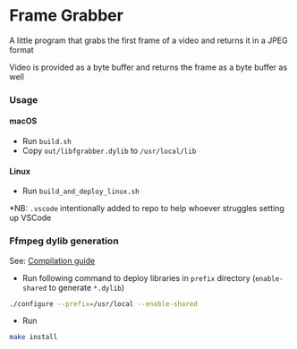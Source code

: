 # Frame Grabber

A little program that grabs the first frame of a video and returns it in a JPEG format

Video is provided as a byte buffer and returns the frame as a byte buffer as well

### Usage
#### macOS
- Run `build.sh`
- Copy `out/libfgrabber.dylib` to `/usr/local/lib`

#### Linux
- Run `build_and_deploy_linux.sh`

*NB: `.vscode` intentionally added to repo to help whoever struggles setting up VSCode

### Ffmpeg dylib generation
See: [Compilation guide](https://trac.ffmpeg.org/wiki/CompilationGuide/Generic)
- Run following command to deploy libraries in `prefix` directory (`enable-shared` to generate `*.dylib`)
```bash
./configure --prefix=/usr/local --enable-shared
```
- Run 
```bash
make install

